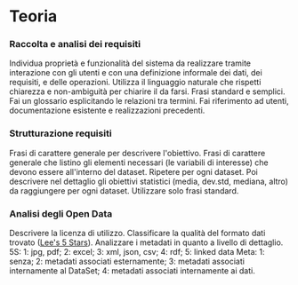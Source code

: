 # Teoria

### Raccolta e analisi dei requisiti
Individua proprietà e funzionalità del sistema da realizzare tramite interazione con gli utenti e con una definizione informale dei dati, dei requisiti, e delle operazioni.
Utilizza il linguaggio naturale che rispetti chiarezza e non-ambiguità per chiarire il da farsi. Frasi standard e semplici. Fai un glossario esplicitando le relazioni tra termini.
Fai riferimento ad utenti, documentazione esistente e realizzazioni precedenti.
 
### Strutturazione requisiti
Frasi di carattere generale per descrivere l'obiettivo. Frasi di carattere generale che listino gli elementi necessari (le variabili di interesse) che devono essere all'interno del dataset.
Ripetere per ogni dataset. Poi descrivere nel dettaglio gli obiettivi statistici (media, dev.std, mediana, altro) da raggiungere per ogni dataset. Utilizzare solo frasi standard.

### Analisi degli Open Data
Descrivere la licenza di utilizzo. Classificare la qualità del formato dati trovato ([Lee's 5 Stars](https://5stardata.info/en/)). Analizzare i metadati in quanto a livello di dettaglio.
5S: 1: jpg, pdf; 2: excel; 3: xml, json, csv; 4: rdf; 5: linked data
Meta: 1: senza; 2: metadati associati esternamente; 3: metadati associati internamente al DataSet; 4: metadati associati internamente ai dati.
